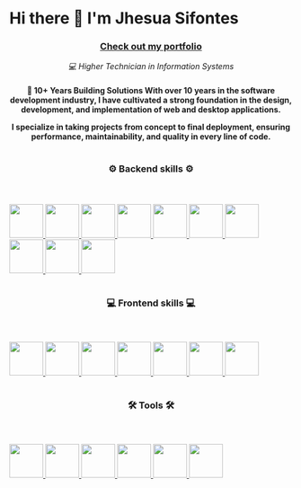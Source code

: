 # Hi there 👋 I'm Jhesua Sifontes

<a href="https://sjhesua.com"> 
  <h3 align="center">Check out my portfolio</h3>
</a>

<div align="center">
<p align="center">
  <em>💻 Higher Technician in Information Systems <br>
  </em>
</p>
</div>

<!--- A B O U T   M E --->

<h4 align="center">
    🚀 10+ Years Building Solutions
With over 10 years in the software development industry, I have cultivated a strong foundation in the design, development, and implementation of web and desktop applications.

I specialize in taking projects from concept to final deployment, ensuring performance, maintainability, and quality in every line of code.<br>
</h4>

#


<p align="center">
  <h3 align="center">⚙️ Backend skills ⚙️</h3>
  <a href="https://sjhesua.com">
    <svg xmlns="http://www.w3.org/2000/svg" xmlns:xlink="http://www.w3.org/1999/xlink" width="666.75" height="48" viewBox="0 0 3556 256" fill="none" version="1.1">
      <g transform="translate(300, 0)">
        <img height="60px"  src="https://www.sjhesua.com/images/svg/php-logo-white.svg">
      </g>
      <g transform="translate(600, 0)">
        <img height="60px" src="https://www.sjhesua.com/images/svg/Node.js.svg">
      </g>
      <g transform="translate(900, 0)">
        <img height="60px" src="https://www.sjhesua.com/images/svg/MySQL.svg">
      </g>
      <g transform="translate(1200, 0)">
        <img height="60px" src="https://www.sjhesua.com/images/svg/MongoDB.svg">
      </g>
      <g transform="translate(1500, 0)">
        <img height="60px" src="https://www.sjhesua.com/images/svg/PostgresSQL.svg">
      </g>
      <g transform="translate(1800, 0)">
        <img height="60px" src="https://www.sjhesua.com/images/svg/Python.svg">
      </g>
      <g transform="translate(2100, 0)">
        <img height="60px" src="https://www.sjhesua.com/images/svg/Django.svg">
      </g>
      <g transform="translate(2400, 0)">
        <img height="60px" src="https://www.sjhesua.com/images/svg/DjangoREST.svg">
      </g>
      <g transform="translate(3000, 0)">
        <img height="60px" src="https://www.sjhesua.com/images/svg/Flask.svg">
      </g>
      <g transform="translate(3300, 0)">
        <img height="60px" src="https://www.sjhesua.com/images/svg/NGINX.svg">
      </g>
    </svg>
  </a>
</p>

#

<p align="center">
  <h3 align="center">💻 Frontend skills 💻</h3>
  <a href="https://sjhesua.com">
    <svg xmlns="http://www.w3.org/2000/svg" xmlns:xlink="http://www.w3.org/1999/xlink" width="666.75" height="48" viewBox="0 0 3556 256" fill="none" version="1.1">
      <g transform="translate(300, 0)">
        <img height="60px" src="https://www.sjhesua.com/images/svg/astro-public.svg">
      </g>
      <g transform="translate(600, 0)">
        <img height="60px" src="https://www.sjhesua.com/images/svg/Next.js.svg">
      </g>
      <g transform="translate(900, 0)">
        <img height="60px" src="https://www.sjhesua.com/images/svg/HTML5.svg">
      </g>
      <g transform="translate(1200, 0)">
        <img height="60px" src="https://www.sjhesua.com/images/svg/css3.svg">
      </g>
      <g transform="translate(1500, 0)">
        <img height="60px" src="https://www.sjhesua.com/images/svg/TailwindCSS.svg">
      </g>
      <g transform="translate(1800, 0)">
        <img height="60px" src="https://www.sjhesua.com/images/svg/React.svg">
      </g>
      <g transform="translate(2100, 0)">
        <img height="60px" src="https://www.sjhesua.com/images/svg/GodotEngine.svg">
      </g>
    </svg>
  </a>
</p>

#

<p align="center">
  <h3 align="center">🛠️ Tools 🛠️</h3>
  <a href="https://sjhesua.com">
    <svg xmlns="http://www.w3.org/2000/svg" xmlns:xlink="http://www.w3.org/1999/xlink" width="666.75" height="48" viewBox="0 0 3556 256" fill="none" version="1.1">
      <g transform="translate(300, 0)">
        <img height="60px" src="https://www.sjhesua.com/images/svg/aws.svg">
      </g>
      <g transform="translate(600, 0)">
        <img height="60px" src="https://www.sjhesua.com/images/svg/Docker.svg">
      </g>
      <g transform="translate(900, 0)">
        <img height="60px" src="https://www.sjhesua.com/images/svg/Firebase.svg">
      </g>
      <g transform="translate(1200, 0)">
        <img height="60px" src="https://www.sjhesua.com/images/svg/GitHub.svg">
      </g>
      <g transform="translate(1500, 0)">
        <img height="60px" src="https://www.sjhesua.com/images/svg/TensorFlow.svg">
      </g>
      <g transform="translate(1800, 0)">
        <img height="60px" src="https://www.sjhesua.com/images/svg/Pandas.svg">
      </g>
    </svg>
  </a>
</p>
